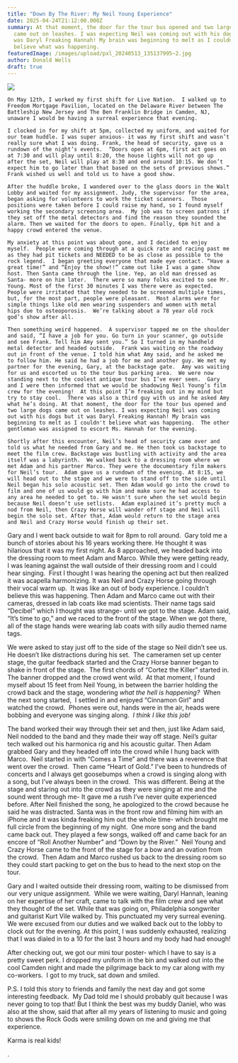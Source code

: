 ```yaml
---
title: "Down By The River: My Neil Young Experience"
date: 2025-04-24T21:12:00.000Z
summary: At that moment, the door for the tour bus opened and two large dogs
  came out on leashes. I was expecting Neil was coming out with his dogs but it
  was Daryl Freaking Hannah! My brain was beginning to melt as I couldn't
  believe what was happening. 
featuredImage: /images/upload/pxl_20240513_135137995~2.jpg
author: Donald Wells
draft: true
---
```



![](/images/upload/pxl_20240513_135137995~2.jpg)

	On May 12th, I worked my first shift for Live Nation.  I walked up to Freedom Mortgage Pavilion, located on the Delaware River between The Battleship New Jersey and The Ben Franklin Bridge in Camden, NJ, unaware I would be having a surreal experience that evening.

	I clocked in for my shift at 5pm, collected my uniform, and waited for our team huddle. I was super anxious- it was my first shift and wasn’t really sure what I was doing. Frank, the head of security, gave us a rundown of the night’s events.  “Doors open at 6pm, first act goes on at 7:30 and will play until 8:20, the house lights will not go up after the set, Neil will play at 8:30 and end around 10:15. We don’t expect him to go later than that based on the sets of previous shows.” Frank wished us well and told us to have a good show.

	After the huddle broke, I wandered over to the glass doors in the Walt Lobby and waited for my assignment. Judy, the supervisor for the area, began asking for volunteers to work the ticket scanners.  Those positions were taken before I could raise my hand, so I found myself working the secondary screening area.  My job was to screen patrons if they set off the metal detectors and find the reason they sounded the alarm. Then we waited for the doors to open. Finally, 6pm hit and a happy crowd entered the venue.

	My anxiety at this point was about gone, and I decided to enjoy myself.  People were coming through at a quick rate and racing past me as they had pit tickets and NEEDED to be as close as possible to the rock legend.  I began greeting everyone that made eye contact. “Have a great time!” and “Enjoy the show!!” came out like I was a game show host. Then Santa came through the line. Yep, an old man dressed as Santa- more on him later.  There were so many folks excited to see Mr. Young. Most of the first 30 minutes I was there were as expected.  People were irritated that they needed to be screened multiple times, but, for the most part, people were pleasant.  Most alarms were for simple things like old men wearing suspenders and women with metal hips due to osteoporosis.  We’re talking about a 78 year old rock god’s show after all.

	Then something weird happened.  A supervisor tapped me on the shoulder and said, “I have a job for you. Go turn in your scanner, go outside and see Frank. Tell him Amy sent you.” So I turned in my handheld metal detector and headed outside.  Frank was waiting on the roadway out in front of the venue. I told him what Amy said, and he asked me to follow him. He said he had a job for me and another guy. We met my partner for the evening, Gary, at the backstage gate.  Amy was waiting for us and escorted us to the tour bus parking area.  We were now standing next to the coolest antique tour bus I’ve ever seen.  Gary and I were then informed that we would be shadowing Neil Young’s film crew for the evening!  At this point I’m freaking out in my mind but try to stay cool.  There was also a third guy with us and he asked Amy what he’s doing. At that moment, the door for the tour bus opened and two large dogs came out on leashes. I was expecting Neil was coming out with his dogs but it was Daryl Freaking Hannah! My brain was beginning to melt as I couldn't believe what was happening.  The other gentleman was assigned to escort Ms. Hannah for the evening.

	Shortly after this encounter, Neil’s head of security came over and told us what he needed from Gary and me. He then took us backstage to meet the film crew. Backstage was bustling with activity and the area itself was a labyrinth.  We walked back to a dressing room where we met Adam and his partner Marco. They were the documentary film makers for Neil’s tour.  Adam gave us a rundown of the evening. At 8:15, we will head out to the stage and we were to stand off to the side until Neil began his solo acoustic set. Then Adam would go into the crowd to film and one of us would go with him and make sure he had access to any area he needed to get to. He wasn't sure when the set would begin because Neil doesn’t use setlists.  Adam explained it’s pretty much a nod from Neil, then Crazy Horse will wander off stage and Neil will begin the solo set. After that, Adam would return to the stage area and Neil and Crazy Horse would finish up their set.

Gary and I went back outside to wait for 8pm to roll around.  Gary told me a bunch of stories about his 16 years working there. He thought it was hilarious that it was my first night. As 8 approached, we headed back into the dressing room to meet Adam and Marco. While they were getting ready, I was leaning against the wall outside of their dressing room and I could hear singing.  First I thought I was hearing the opening act but then realized it was acapella harmonizing. It was Neil and Crazy Horse going through their vocal warm up.  It was like an out of body experience. I couldn’t believe this was happening. Then Adam and Marco came out with their cameras, dressed in lab coats like mad scientists. Their name tags said “Decibel” which I thought was strange- until we got to the stage. Adam said, “It’s time to go,” and we raced to the front of the stage. When we got there, all of the stage hands were wearing lab coats with silly audio themed name tags.

We were asked to stay just off to the side of the stage so Neil didn’t see us. He doesn’t like distractions during his set.  The cameramen set up center stage, the guitar feedback started and the Crazy Horse banner began to shake in front of the stage.  The first chords of “Cortez the Killer” started in. The banner dropped and the crowd went wild.  At that moment, I found myself about 15 feet from Neil Young, in between the barrier holding the crowd back and the stage, wondering *what the hell is happening?*  When the next song started,  I settled in and enjoyed “Cinnamon Girl” and watched the crowd.  Phones were out, hands were in the air, heads were bobbing and everyone was singing along.  *I think I like this job!*

The band worked their way through their set and then, just like Adam said, Neil nodded to the band and they made their way off stage. Neil’s guitar tech walked out his harmonica rig and his acoustic guitar. Then Adam grabbed Gary and they headed off into the crowd while I hung back with Marco.  Neil started in with “Comes a Time” and there was a reverence that went over the crowd.  Then came “Heart of Gold.” I've been to hundreds of concerts and I always get goosebumps when a crowd is singing along with a song, but I’ve always been in the crowd.  This was different. Being at the stage and staring out into the crowd as they were singing at me and the sound went through me- It gave me a rush I’ve never quite experienced before. After Neil finished the song, he apologized to the crowd because he said he was distracted. Santa was in the front row and filming him with an iPhone and it was kinda freaking him out the whole time- which brought me full circle from the beginning of my night.  One more song and the band came back out. They played a few songs, walked off and came back for an encore of “Roll Another Number” and “Down by the River.”  Neil Young and Crazy Horse came to the front of the stage for a bow and an ovation from the crowd.  Then Adam and Marco rushed us back to the dressing room so they could start packing to get on the bus to head to the next stop on the tour. 

Gary and I waited outside their dressing room, waiting to be dismissed from our very unique assignment.  While we were waiting, Daryl Hannah, leaning on her expertise of her craft, came to talk with the film crew and see what they thought of the set. While that was going on, Philadelphia songwriter and guitarist Kurt Vile walked by. This punctuated my very surreal evening.  We were excused from our duties and we walked back out to the lobby to clock out for the evening. At this point, I was suddenly exhausted, realizing that I was dialed in to a 10 for the last 3 hours and my body had had enough!

After checking out, we got our mini tour poster- which I have to say is a pretty sweet perk. I dropped my uniform in the bin and walked out into the cool Camden night and made the pilgrimage back to my car along with my co-workers.  I got to my truck, sat down and smiled. 

P.S. I told this story to friends and family the next day and got some interesting feedback.  My Dad told me I should probably quit because I was never going to top that! But I think the best was my buddy Daniel, who was also at the show, said that after all my years of listening to music and going to shows the Rock Gods were smiling down on me and giving me that experience. 

Karma is real kids! 

.
